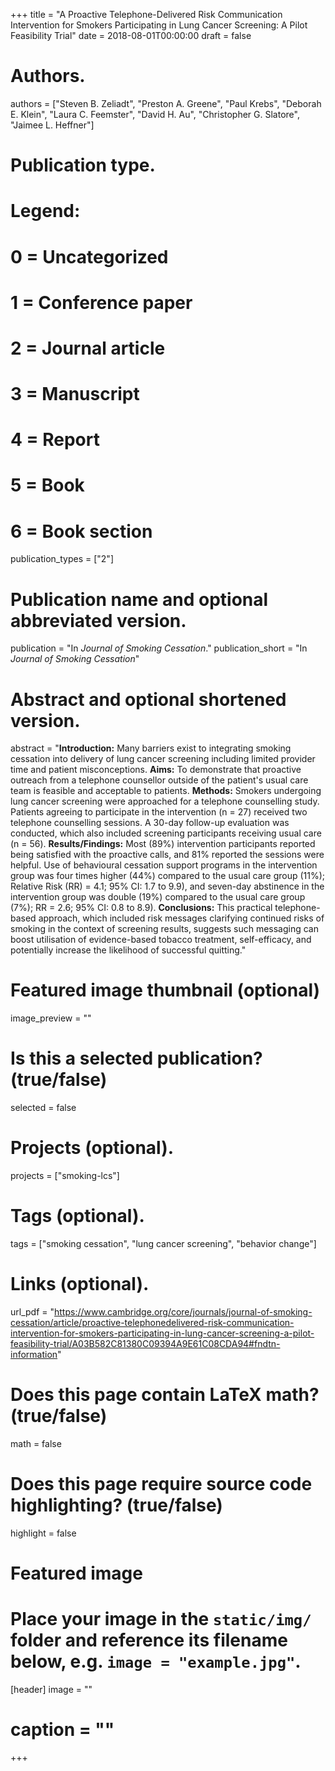 +++
title = "A Proactive Telephone-Delivered Risk Communication Intervention for Smokers Participating in Lung Cancer Screening: A Pilot Feasibility Trial"
date = 2018-08-01T00:00:00
draft = false

# Authors. 
authors = ["Steven B. Zeliadt", "Preston A. Greene", "Paul Krebs", "Deborah E. Klein", "Laura C. Feemster", "David H. Au", "Christopher G. Slatore", "Jaimee L. Heffner"]

# Publication type.
# Legend:
# 0 = Uncategorized
# 1 = Conference paper
# 2 = Journal article
# 3 = Manuscript
# 4 = Report
# 5 = Book
# 6 = Book section
publication_types = ["2"]

# Publication name and optional abbreviated version.
publication = "In *Journal of Smoking Cessation*."
publication_short = "In *Journal of Smoking Cessation*"

# Abstract and optional shortened version.
abstract = "**Introduction:** Many barriers exist to integrating smoking cessation into delivery of lung cancer screening including limited provider time and patient misconceptions. **Aims:** To demonstrate that proactive outreach from a telephone counsellor outside of the patient's usual care team is feasible and acceptable to patients. **Methods:** Smokers undergoing lung cancer screening were approached for a telephone counselling study. Patients agreeing to participate in the intervention (n = 27) received two telephone counselling sessions. A 30-day follow-up evaluation was conducted, which also included screening participants receiving usual care (n = 56). **Results/Findings:** Most (89%) intervention participants reported being satisfied with the proactive calls, and 81% reported the sessions were helpful. Use of behavioural cessation support programs in the intervention group was four times higher (44%) compared to the usual care group (11%); Relative Risk (RR) = 4.1; 95% CI: 1.7 to 9.9), and seven-day abstinence in the intervention group was double (19%) compared to the usual care group (7%); RR = 2.6; 95% CI: 0.8 to 8.9). **Conclusions:** This practical telephone-based approach, which included risk messages clarifying continued risks of smoking in the context of screening results, suggests such messaging can boost utilisation of evidence-based tobacco treatment, self-efficacy, and potentially increase the likelihood of successful quitting."

# Featured image thumbnail (optional)
image_preview = ""

# Is this a selected publication? (true/false)
selected = false

# Projects (optional).
projects = ["smoking-lcs"]

# Tags (optional).
tags = ["smoking cessation", "lung cancer screening", "behavior change"]

# Links (optional).
url_pdf = "https://www.cambridge.org/core/journals/journal-of-smoking-cessation/article/proactive-telephonedelivered-risk-communication-intervention-for-smokers-participating-in-lung-cancer-screening-a-pilot-feasibility-trial/A03B582C81380C09394A9E61C08CDA94#fndtn-information"

# Does this page contain LaTeX math? (true/false)
math = false

# Does this page require source code highlighting? (true/false)
highlight = false

# Featured image
# Place your image in the `static/img/` folder and reference its filename below, e.g. `image = "example.jpg"`.
 [header]
 image = ""
# caption = ""

+++
